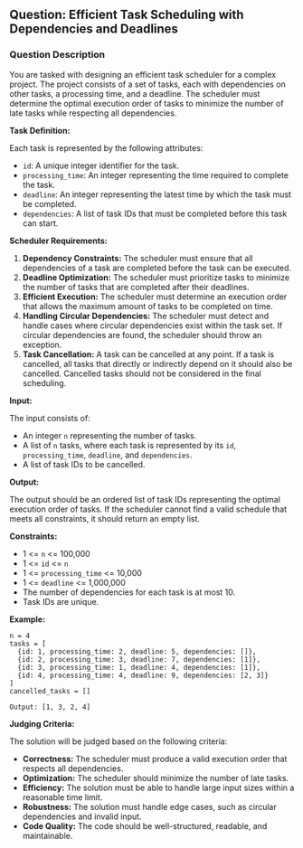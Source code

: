 ## Question: Efficient Task Scheduling with Dependencies and Deadlines

### Question Description

You are tasked with designing an efficient task scheduler for a complex project. The project consists of a set of tasks, each with dependencies on other tasks, a processing time, and a deadline. The scheduler must determine the optimal execution order of tasks to minimize the number of late tasks while respecting all dependencies.

**Task Definition:**

Each task is represented by the following attributes:

*   `id`: A unique integer identifier for the task.
*   `processing_time`: An integer representing the time required to complete the task.
*   `deadline`: An integer representing the latest time by which the task must be completed.
*   `dependencies`: A list of task IDs that must be completed before this task can start.

**Scheduler Requirements:**

1.  **Dependency Constraints:** The scheduler must ensure that all dependencies of a task are completed before the task can be executed.
2.  **Deadline Optimization:** The scheduler must prioritize tasks to minimize the number of tasks that are completed after their deadlines.
3.  **Efficient Execution:** The scheduler must determine an execution order that allows the maximum amount of tasks to be completed on time.
4.  **Handling Circular Dependencies:** The scheduler must detect and handle cases where circular dependencies exist within the task set. If circular dependencies are found, the scheduler should throw an exception.
5.  **Task Cancellation:** A task can be cancelled at any point. If a task is cancelled, all tasks that directly or indirectly depend on it should also be cancelled. Cancelled tasks should not be considered in the final scheduling.

**Input:**

The input consists of:

*   An integer `n` representing the number of tasks.
*   A list of `n` tasks, where each task is represented by its `id`, `processing_time`, `deadline`, and `dependencies`.
*   A list of task IDs to be cancelled.

**Output:**

The output should be an ordered list of task IDs representing the optimal execution order of tasks. If the scheduler cannot find a valid schedule that meets all constraints, it should return an empty list.

**Constraints:**

*   1 <= `n` <= 100,000
*   1 <= `id` <= `n`
*   1 <= `processing_time` <= 10,000
*   1 <= `deadline` <= 1,000,000
*   The number of dependencies for each task is at most 10.
*   Task IDs are unique.

**Example:**

```
n = 4
tasks = [
  {id: 1, processing_time: 2, deadline: 5, dependencies: []},
  {id: 2, processing_time: 3, deadline: 7, dependencies: [1]},
  {id: 3, processing_time: 1, deadline: 4, dependencies: [1]},
  {id: 4, processing_time: 4, deadline: 9, dependencies: [2, 3]}
]
cancelled_tasks = []

Output: [1, 3, 2, 4]
```

**Judging Criteria:**

The solution will be judged based on the following criteria:

*   **Correctness:** The scheduler must produce a valid execution order that respects all dependencies.
*   **Optimization:** The scheduler should minimize the number of late tasks.
*   **Efficiency:** The solution must be able to handle large input sizes within a reasonable time limit.
*   **Robustness:** The solution must handle edge cases, such as circular dependencies and invalid input.
*   **Code Quality:** The code should be well-structured, readable, and maintainable.
